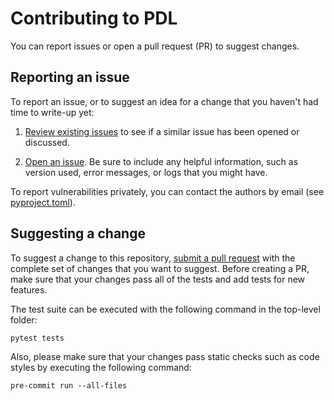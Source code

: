 # Contributing to PDL

You can report issues or open a pull request (PR) to suggest changes. 

## Reporting an issue

To report an issue, or to suggest an idea for a change that you haven't had time to write-up yet:

1. [Review existing issues](https://github.com/IBM/prompt-declaration-language/issues) to see if a similar issue has been opened or discussed.

2. [Open an
issue](https://github.com/IBM/prompt-declaration-language/issues/new). Be sure to include any helpful information, such as version used, error messages, or logs that you might have.


To report vulnerabilities privately, you can contact the authors by email (see [pyproject.toml](https://github.com/IBM/prompt-declaration-language/blob/main/pyproject.toml)).

## Suggesting a change

To suggest a change to this repository, [submit a pull request](https://github.com/IBM/prompt-declaration-language/pulls) with the complete set of changes that you want to suggest. Before creating a PR, make sure that your changes pass all of the tests and add tests for new features.

The test suite can be executed with the following command in the top-level folder:
```
pytest tests
```

Also, please make sure that your changes pass static checks such as code styles by executing the following command:
```
pre-commit run --all-files
```
